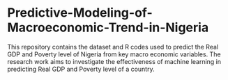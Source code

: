 # Predictive-Modeling-of-Macroeconomic-Trend-in-Nigeria
This repository contains the dataset and R codes used to predict the Real GDP and Poverty level of Nigeria from  key macro economic variables. The research work aims to  investigate the effectiveness of machine learning in predicting Real GDP and Poverty level of a country.
